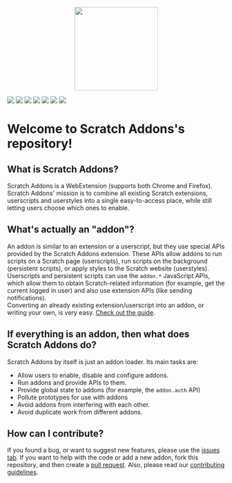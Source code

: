 <p align="center"><img src="https://raw.githubusercontent.com/ScratchAddons/ScratchAddons/master/images/icon.png" width="193" height="193"></p>

![](https://img.shields.io/github/watchers/ScratchAddons/ScratchAddons?color=blue&logo=GitHub&logoColor=white&style=flat-square) ![](https://img.shields.io/github/stars/ScratchAddons/ScratchAddons?color=blue&logo=GitHub&logoColor=white&style=flat-square) ![](https://img.shields.io/github/forks/ScratchAddons/ScratchAddons?color=blue&logo=GitHub&logoColor=white&style=flat-square) ![](https://img.shields.io/github/issues/ScratchAddons/ScratchAddons?color=green&logo=GitHub&logoColor=white&style=flat-square) ![](https://img.shields.io/github/issues-closed/ScratchAddons/ScratchAddons?color=red&logo=GitHub&logoColor=white&style=flat-square) ![](https://img.shields.io/github/issues-pr/ScratchAddons/ScratchAddons?color=green&logo=GitHub&logoColor=white&style=flat-square) ![](https://img.shields.io/github/issues-pr-closed/ScratchAddons/ScratchAddons?color=red&logo=GitHub&logoColor=white&style=flat-square)

# Welcome to Scratch Addons's repository!

## What is Scratch Addons?

Scratch Addons is a WebExtension (supports both Chrome and Firefox). Scratch Addons' mission is to combine all existing Scratch extensions, userscripts and userstyles into a single easy-to-access place, while still letting users choose which ones to enable.

## What's actually an "addon"?

An addon is similar to an extension or a userscript, but they use special APIs provided by the Scratch Addons extension. These APIs allow addons to run scripts on a Scratch page (userscripts), run scripts on the background (persistent scripts), or apply styles to the Scratch website (userstyles).  
Userscripts and persistent scripts can use the `addon.*` JavaScript APIs, which allow them to obtain Scratch-related information (for example, get the current logged in user) and also use extension APIs (like sending notifications).  
Converting an already existing extension/userscript into an addon, or writing your own, is very easy. [Check out the guide](https://github.com/ScratchAddons/ScratchAddons/wiki/Creating-an-addon).

## If everything is an addon, then what does Scratch Addons do?

Scratch Addons by itself is just an addon loader. Its main tasks are:

- Allow users to enable, disable and configure addons.
- Run addons and provide APIs to them.
- Provide global state to addons (for example, the `addon.auth` API)
- Pollute prototypes for use with addons
- Avoid addons from interfering with each other.
- Avoid duplicate work from different addons.

## How can I contribute?

If you found a bug, or want to suggest new features, please use the [issues tab](https://github.com/ScratchAddons/ScratchAddons/issues). If you want to help with the code or add a new addon, fork this repository, and then create a [pull request](https://github.com/ScratchAddons/ScratchAddons/pulls). Also, please read our [contributing guidelines](https://github.com/ScratchAddons/ScratchAddons/blob/master/CONTRIBUTING.md).
